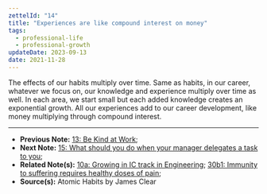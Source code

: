 ```yaml
---
zettelId: "14"
title: "Experiences are like compound interest on money"
tags:
  - professional-life
  - professional-growth
updateDate: 2023-09-13
date: 2021-11-28
---
```


The effects of our habits multiply over time. Same as habits, in our career, whatever we focus on, our knowledge and experience multiply over time as well. In each area, we start small but each added knowledge creates an exponential growth. All our experiences add to our career development, like money multiplying through compound interest.

---

- **Previous Note:** [13: Be Kind at Work](/notes/13/);
- **Next Note:** [15: What should you do when your manager delegates a task to you](/notes/15/);
- **Related Note(s):** [10a: Growing in IC track in Engineering](/notes/10a/); [30b1: Immunity to suffering requires healthy doses of pain](/notes/30b1/);
- **Source(s):** Atomic Habits by James Clear
